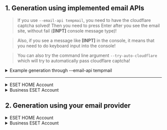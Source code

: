 ## 1. Generation using implemented email APIs
> If you use ```--email-api tempmail```, you need to have the cloudflare captcha solved!
> Then you need to press Enter after you see the email site, without fail (**[INPT]** console message type)!

> Also, if you see a message like **[INPT]** in the console, it means that you need to do keyboard input into the console!

> You can also try the command line argument ```--try-auto-cloudflare``` which will try to automatically pass cloudflare captcha!

<details>
  <summary>Example generation through --email-api tempmail</summary>
  
  ![Windows](https://github.com/rzc0d3r/ESET-KeyGen/blob/main/img/key_run_win_tempmail.png)
</details>

---

<details>
  <summary>ESET HOME Account</summary>
  
  1. Run main.py or executable file use [MBCI](https://github.com/rzc0d3r/ESET-KeyGen/blob/main/wiki/MBCI-Inferface.md):
  ```
  python main.py --chrome --account
  ```
  ```
  ESET-KeyGen_v1.4.7.0_win64.exe --chrome --account
  ```
  > File name is unique for each version! Do not copy the above command. This is an example!

  2. Wait until you will see the account data
  > This information will also be written to a file named "Today date - ESET ACCOUNTS.txt"

  ![Windows](https://github.com/rzc0d3r/ESET-KeyGen/blob/main/img/account_run_win.png)
</details>

<details>
  <summary>Business ESET Account</summary>
  
  1. Run main.py or executable file use [MBCI](https://github.com/rzc0d3r/ESET-KeyGen/blob/main/wiki/MBCI-Inferface.md):
  ```
  python main.py --chrome --business-account
  ```
  ```
  ESET-KeyGen_v1.4.7.0_win64.exe --chrome --business-account
  ```
  > File name is unique for each version! Do not copy the above command. This is an example!
  
  > It is also recommended to use ```developermail```, ```guerrillamail```, ```10minutemail``` email api to generate such accounts. So if you are unable to generate this account, try different variations of the email APIs!

  2. Wait until appears you will see *"Solve the captcha on the page manually!!!"*. Next, you will see a captcha with text input in the browser window created. You solve it and then just do nothing, the algorithm will do everything for you!

  3. Wait until you will see the account data
  > This information will also be written to a file named "Today date - ESET ACCOUNTS.txt"

  ![Windows](https://github.com/rzc0d3r/ESET-KeyGen/blob/main/img/business_account_run_win.png)
</details>

## 2. Generation using your email provider

<details>
  <summary>ESET HOME Account</summary>
  
  1. Run main.py or executable file use [MBCI](https://github.com/rzc0d3r/ESET-KeyGen/blob/main/wiki/MBCI-Inferface.md):
  ```
  python main.py --chrome --account --custom-email-api
  ```
  ```
  ESET-KeyGen_v1.4.7.0_win64.exe --chrome --account --custom-email-api
  ```
  > File name is unique for each version! Do not copy the above command. This is an example!

  2. Then in the console you'll see *"Enter an email address you have access to"* and you'll need to enter a real existing email address that you can read incoming emails to. I suggest using a temporary email for this, such as [TempMail](https://temp-mail.org)
  > Then the algorithm will continue as in the first method

  3. After some time in the console you will see the message *"Enter the link to activate your account, it will come to the email address you provide"*, here you need to go to your email and find mail in inbox (you will have to wait)
    
     **FROM: info@product.eset.com**
     
     **SUBJECT: Account Confirmation**

     Then open that email and copy the link that is in the button (right click on the button, copy link address) and paste it into the console. If you have done everything correctly, the generation will complete successfully!

     ![Windows](https://github.com/rzc0d3r/ESET-KeyGen/blob/main/img/activated_href_esethome.png)

  4. Wait until you will see the account data
  > This information will also be written to a file named "Today date - ESET ACCOUNTS.txt"

  ![Windows](https://github.com/rzc0d3r/ESET-KeyGen/blob/main/img/account_run_win_custom_email_api.png)
</details>

<details>
  <summary>Business ESET Account</summary>
  
  1. Run main.py or executable file use [MBCI](https://github.com/rzc0d3r/ESET-KeyGen/blob/main/wiki/MBCI-Inferface.md):
  ```
  python main.py --chrome --business-account --custom-email-api
  ```
  ```
  ESET-KeyGen_v1.4.7.0_win64.exe --chrome --business-account --custom-email-api
  ```
  > File name is unique for each version! Do not copy the above command. This is an example!

  2. Then in the console you'll see *"Enter an email address you have access to"* and you'll need to enter a real existing email address that you can read incoming emails to. I suggest using a temporary email for this, such as [TempMail](https://temp-mail.org)
  > Then the algorithm will continue as in the first method

  3. Wait until appears you will see *"Solve the captcha on the page manually!!!"*. Next, you will see a captcha with text input in the browser window created. You solve it and then just do nothing, the algorithm will do everything for you!

  4. After some time in the console you will see the message *"Enter the link to activate your account, it will come to the email address you provide"*, here you need to go to your email and find mail in inbox (you will have to wait)

     **FROM: noreply@eba.eset.com**

     **SUBJECT: ESET BUSINESS ACCOUNT - Account activation**

     Then open that email and copy the link that is in the button (right click on the button, copy link address) and paste it into the console. If you have done everything correctly, the generation will complete successfully!

     ![Windows](https://github.com/rzc0d3r/ESET-KeyGen/blob/main/img/activated_href_business.png)

  5. Wait until you will see the account data
  > This information will also be written to a file named "Today date - ESET ACCOUNTS.txt"

  ![Windows](https://github.com/rzc0d3r/ESET-KeyGen/blob/main/img/business_account_run_win_custom_email_api.png)
</details>
